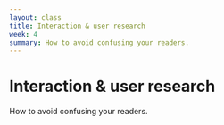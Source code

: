 ```yaml
---
layout: class
title: Interaction & user research
week: 4
summary: How to avoid confusing your readers.
---
```


# Interaction & user research

How to avoid confusing your readers.